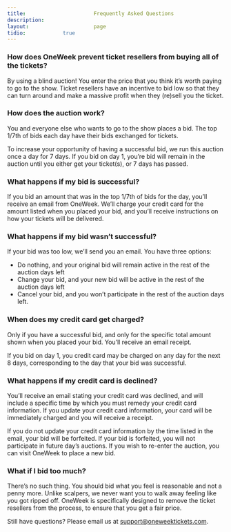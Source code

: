 ```yaml
---
title:						Frequently Asked Questions
description:			
layout:						page
tidio:            true
---
```



### How does OneWeek prevent ticket resellers from buying all of the tickets?

By using a blind auction! You enter the price that you think it’s worth paying to go to the show. Ticket resellers have an incentive to bid low so that they can turn around and make a massive profit when they (re)sell you the ticket. 

### How does the auction work?

You and everyone else who wants to go to the show places a bid. The top 1/7th of bids each day have their bids exchanged for tickets.

To increase your opportunity of having a successful bid, we run this auction once a day for 7 days. If you bid on day 1, you’re bid will remain in the auction until you either get your ticket(s), or 7 days has passed.

### What happens if my bid is successful?

If you bid an amount that was in the top 1/7th of bids for the day, you’ll receive an email from OneWeek. We’ll charge your credit card for the amount listed when you placed your bid, and you’ll receive instructions on how your tickets will be delivered. 

### What happens if my bid wasn’t successful?

If your bid was too low, we’ll send you an email. You have three options:
- Do nothing, and your original bid will remain active in the rest of the auction days left
- Change your bid, and your new bid will be active in the rest of the auction days left
- Cancel your bid, and you won’t participate in the rest of the auction days left. 

### When does my credit card get charged?

Only if you have a successful bid, and only for the specific total amount shown when you placed your bid. You’ll receive an email receipt.

If you bid on day 1, you credit card may be charged on any day for the next 8 days, corresponding to the day that your bid was successful. 

### What happens if my credit card is declined?

You’ll receive an email stating your credit card was declined, and will include a specific time by which you must remedy your credit card information. If you update your credit card information, your card will be immediately charged and you will receive a receipt.

If you do not update your credit card information by the time listed in the email, your bid will be forfeited. If your bid is forfeited, you will not participate in future day’s auctions. If you wish to re-enter the auction, you can visit OneWeek to place a new bid. 

### What if I bid too much?

There’s no such thing. You should bid what you feel is reasonable and not a penny more. Unlike scalpers, we never want you to walk away feeling like you got ripped off. OneWeek is specifically designed to remove the ticket resellers from the process, to ensure that you get a fair price. 

Still have questions? Please email us at [support@oneweektickets.com](mailto:support@oneweektickets.com).